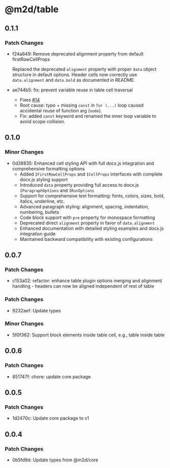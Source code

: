 # @m2d/table

## 0.1.1

### Patch Changes

- f24a849: Remove deprecated alignment property from default firstRowCellProps

  Replaced the deprecated `alignment` property with proper `data` object structure in default options. Header cells now correctly use `data.alignment` and `data.bold` as documented in README.

- ae744b5: fix: prevent variable reuse in table cell traversal
  - Fixes [#14](https://github.com/md2docx/core/issues/14)
  - Root cause: typo + missing `const` in `for (...)` loop caused accidental reuse of function arg (`node`).
  - Fix: added `const` keyword and renamed the inner loop variable to avoid scope collision.

## 0.1.0

### Minor Changes

- 0d38935: Enhanced cell styling API with full docx.js integration and comprehensive formatting options
  - Added `IFirstRowCellProps` and `ICellProps` interfaces with complete docx.js styling support
  - Introduced `data` property providing full access to docx.js `IParagraphOptions` and `IRunOptions`
  - Support for comprehensive text formatting: fonts, colors, sizes, bold, italics, underline, etc.
  - Advanced paragraph styling: alignment, spacing, indentation, numbering, bullets
  - Code block support with `pre` property for monospace formatting
  - Deprecated direct `alignment` property in favor of `data.alignment`
  - Enhanced documentation with detailed styling examples and docx.js integration guide
  - Maintained backward compatibility with existing configurations

## 0.0.7

### Patch Changes

- c153a02: refactor: enhance table plugin options merging and alignment handling - headers can now be aligned independent of rest of table

### Patch Changes

- 9232aef: Update types

### Minor Changes

- 5f0f362: Support block elements inside table cell, e.g., table inside table

## 0.0.6

### Patch Changes

- 851747f: chore: update core package

## 0.0.5

### Patch Changes

- 1d2470c: Update core package to v1

## 0.0.4

### Patch Changes

- 0b5fd9d: Update types from @m2d/core
